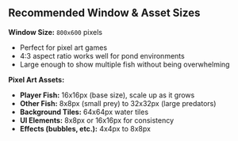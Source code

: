 ## **Recommended Window & Asset Sizes**
**Window Size:** `800x600` pixels
- Perfect for pixel art games
- 4:3 aspect ratio works well for pond environments
- Large enough to show multiple fish without being overwhelming

**Pixel Art Assets:**
- **Player Fish:** 16x16px (base size), scale up as it grows
- **Other Fish:** 8x8px (small prey) to 32x32px (large predators)
- **Background Tiles:** 64x64px water tiles
- **UI Elements:** 8x8px or 16x16px for consistency
- **Effects (bubbles, etc.):** 4x4px to 8x8px

